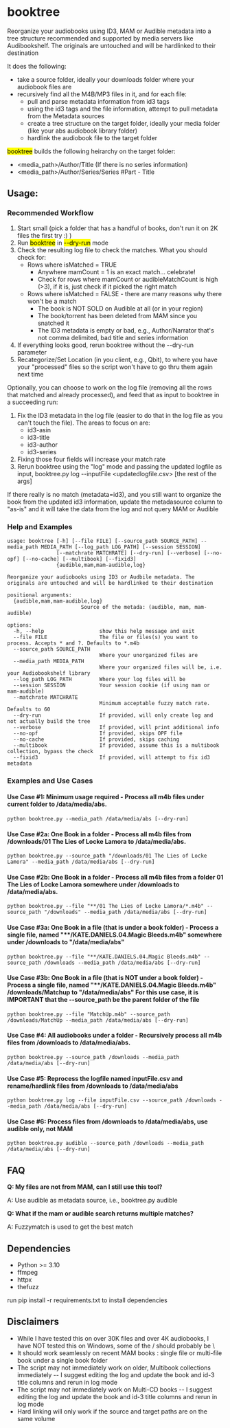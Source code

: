 # booktree
Reorganize your audiobooks using ID3, MAM or Audible metadata into a tree structure recommended and supported by media servers like Audibookshelf. The originals are untouched and will be hardlinked to their destination

It does the following:
- take a source folder, ideally your downloads folder where your audiobook files are
- recursively find all the M4B/MP3 files in it, and for each file:
  - pull and parse metadata information from id3 tags
  - using the id3 tags and the file information, attempt to pull metadata from the Metadata sources
  - create a tree structure on the target folder, ideally your media folder (like your abs audiobook library folder)
  - hardlink the audiobook file to the target folder

<mark>booktree</mark> builds the following heirarchy on the target folder:
* <media_path>/Author/Title (If there is no series information)
* <media_path>/Author/Series/Series #Part - Title

## Usage:

### Recommended Workflow

1. Start small (pick a folder that has a handful of books, don't run it on 2K files the first try :) )
2. Run <mark>booktree</mark> in <mark>--dry-run</mark> mode
3. Check the resulting log file to check the matches.  What you should check for:
    * Rows where isMatched = TRUE
      * Anywhere mamCount = 1 is an exact match... celebrate!
      * Check for rows where mamCount or audibleMatchCount is high (>3), if it is, just check if it picked the right match
    * Rows where isMatched = FALSE - there are many reasons why there won't be a match
      *  The book is NOT SOLD on Audible at all (or in your region)
      *  The book/torrent has been deleted from MAM since you snatched it
      *  The ID3 metadata is empty or bad, e.g., Author/Narrator that's not comma delimited, bad title and series information
4.  If everything looks good, rerun booktree without the --dry-run parameter
5.  Recategorize/Set Location (in you client, e.g., Qbit), to where you have your "processed" files so the script won't have to go thru them again next time

  Optionally, you can choose to work on the log file (removing all the rows that matched and already processed), and feed that as input to booktree in a succeeding run:

1. Fix the ID3 metadata in the log file (easier to do that in the log file as you can't touch the file). The areas to focus on are:
    *  id3-asin
    *  id3-title
    *  id3-author
    *  id3-series
2. Fixing those four fields will increase your match rate
3. Rerun booktree using the "log" mode and passing the updated logfile as input, booktree.py log --inputFile <updatedlogfile.csv> [the rest of the args]

  If there really is no match (metadata=id3), and you still want to organize the book from the updated id3 information, update the metadasource column to "as-is" and it will take the data from the log and not query MAM or Audible

### Help and Examples
~~~
usage: booktree [-h] [--file FILE] [--source_path SOURCE_PATH] --media_path MEDIA_PATH [--log_path LOG_PATH] [--session SESSION]
                [--matchrate MATCHRATE] [--dry-run] [--verbose] [--no-opf] [--no-cache] [--multibook] [--fixid3]
                {audible,mam,mam-audible,log}

Reorganize your audiobooks using ID3 or Audbile metadata. The originals are untouched and will be hardlinked to their destination

positional arguments:
  {audible,mam,mam-audible,log}
                        Source of the metada: (audible, mam, mam-audible)

options:
  -h, --help                  show this help message and exit
  --file FILE                 The file or files(s) you want to process. Accepts * and ?. Defaults to *.m4b
  --source_path SOURCE_PATH
                              Where your unorganized files are
  --media_path MEDIA_PATH
                              Where your organized files will be, i.e. your Audiobookshelf library
  --log_path LOG_PATH         Where your log files will be
  --session SESSION           Your session cookie (if using mam or mam-audible)
  --matchrate MATCHRATE
                              Minimum acceptable fuzzy match rate. Defaults to 60
  --dry-run                   If provided, will only create log and not actually build the tree
  --verbose                   If provided, will print additional info
  --no-opf                    If provided, skips OPF file
  --no-cache                  If provided, skips caching
  --multibook                 If provided, assume this is a multibook collection, bypass the check
  --fixid3                    If provided, will attempt to fix id3 metadata
~~~

### Examples and Use Cases

#### Use Case #1: Minimum usage required - Process all m4b files under current folder to /data/media/abs.
~~~
python booktree.py --media_path /data/media/abs [--dry-run]
~~~

#### Use Case #2a: One Book in a folder - Process all m4b files from /downloads/01 The Lies of Locke Lamora to /data/media/abs.
~~~
python booktree.py --source_path "/downloads/01 The Lies of Locke Lamora" --media_path /data/media/abs [--dry-run]
~~~

#### Use Case #2b: One Book in a folder - Process all m4b files from a folder 01 The Lies of Locke Lamora somewhere under /downloads to /data/media/abs.
~~~
python booktree.py --file "**/01 The Lies of Locke Lamora/*.m4b" --source_path "/downloads" --media_path /data/media/abs [--dry-run]
~~~

#### Use Case #3a: One Book in a file (that is under a book folder) - Process a single file, named "**/KATE.DANIELS.04.Magic Bleeds.m4b" somewhere under /downloads to "/data/media/abs"
~~~
python booktree.py --file "**/KATE.DANIELS.04.Magic Bleeds.m4b" --source_path /downloads --media_path /data/media/abs [--dry-run]
~~~

#### Use Case #3b: One Book in a file (that is NOT under a book folder) - Process a single file, named "**/KATE.DANIELS.04.Magic Bleeds.m4b" /downloads/Matchup to "/data/media/abs" For this use case, it is IMPORTANT that the --source_path be the parent folder of the file
~~~
python booktree.py --file "MatchUp.m4b" --source_path /downloads/MatchUp --media_path /data/media/abs [--dry-run]
~~~

#### Use Case #4: All audiobooks under a folder - Recursively process all m4b files from /downloads to /data/media/abs.
~~~
python booktree.py --source_path /downloads --media_path /data/media/abs [--dry-run]
~~~

#### Use Case #5: Reprocess the logfile named inputFile.csv and rename/hardlink files from /downloads to /data/media/abs
~~~
python booktree.py log --file inputFile.csv --source_path /downloads --media_path /data/media/abs [--dry-run]
~~~

#### Use Case #6: Process files from /downloads to /data/media/abs, use audible only, not MAM
~~~
python booktree.py audible --source_path /downloads --media_path /data/media/abs [--dry-run]
~~~

## FAQ
  **Q:  My files are not from MAM, can I still use this tool?**
  <p>A: Use audible as metadata source, i.e., booktree.py audible</p>

  **Q:  What if the mam or audible search returns multiple matches?**
  <p>A: Fuzzymatch is used to get the best match</p>

## Dependencies
* Python >= 3.10
* ffmpeg
* httpx
* thefuzz 

run pip install -r requirements.txt to install dependencies

## Disclaimers

* While I have tested this on over 30K files and over 4K audiobooks, I have NOT tested this on Windows, some of the / should probably be \
* It should work seamlessly on recent MAM books : single file or multi-file book under a single book folder
* The script may not immediately work on older, Multibook collections immediately -- I suggest editing the log and update the book and id-3 title columns and rerun in log mode
* The script may not immediately work on Multi-CD books -- I suggest editing the log and update the book and id-3 title columns and rerun in log mode
* Hard linking will only work if the source and target paths are on the same volume



